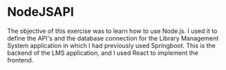 # NodeJSAPI

The objective of this exercise was to learn how to use Node.js. I used it to define the API's and the database connection for the Library Management System application in which I had previously used Springboot. This is the backend of the LMS application, and I used React to implement the frontend.
